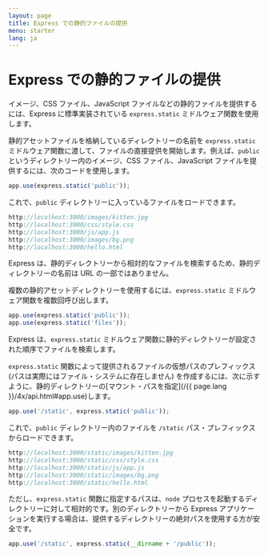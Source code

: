 ```yaml
---
layout: page
title: Express での静的ファイルの提供
menu: starter
lang: ja
---
```


# Express での静的ファイルの提供

イメージ、CSS ファイル、JavaScript ファイルなどの静的ファイルを提供するには、Express に標準実装されている `express.static` ミドルウェア関数を使用します。

静的アセットファイルを格納しているディレクトリーの名前を `express.static` ミドルウェア関数に渡して、ファイルの直接提供を開始します。例えば、`public` というディレクトリー内のイメージ、CSS ファイル、JavaScript ファイルを提供するには、次のコードを使用します。

```js
app.use(express.static('public'));
```

これで、`public` ディレクトリーに入っているファイルをロードできます。

```js
http://localhost:3000/images/kitten.jpg
http://localhost:3000/css/style.css
http://localhost:3000/js/app.js
http://localhost:3000/images/bg.png
http://localhost:3000/hello.html
```

<div class="doc-box doc-info">
Express は、静的ディレクトリーから相対的なファイルを検索するため、静的ディレクトリーの名前は URL の一部ではありません。
</div>

複数の静的アセットディレクトリーを使用するには、`express.static` ミドルウェア関数を複数回呼び出します。

```js
app.use(express.static('public'));
app.use(express.static('files'));
```

Express は、`express.static` ミドルウェア関数に静的ディレクトリーが設定された順序でファイルを検索します。

`express.static` 関数によって提供されるファイルの仮想パスのプレフィックス (パスは実際にはファイル・システムに存在しません) を作成するには、次に示すように、静的ディレクトリーの[マウント・パスを指定](/{{ page.lang }}/4x/api.html#app.use)します。

```js
app.use('/static', express.static('public'));
```

これで、`public` ディレクトリー内のファイルを `/static` パス・プレフィックスからロードできます。

```js
http://localhost:3000/static/images/kitten.jpg
http://localhost:3000/static/css/style.css
http://localhost:3000/static/js/app.js
http://localhost:3000/static/images/bg.png
http://localhost:3000/static/hello.html
```

ただし、`express.static` 関数に指定するパスは、`node` プロセスを起動するディレクトリーに対して相対的です。別のディレクトリーから Express アプリケーションを実行する場合は、提供するディレクトリーの絶対パスを使用する方が安全です。

```js
app.use('/static', express.static(__dirname + '/public'));
```
